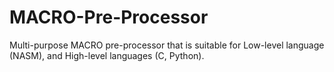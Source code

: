 # MACRO-Pre-Processor
Multi-purpose MACRO pre-processor that is suitable for Low-level language (NASM), and High-level languages (C, Python). 
